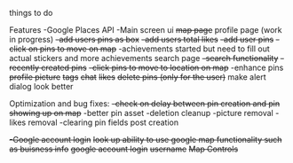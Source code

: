 things to do

Features
    -Google Places API
    -Main screen ui
        ~~map page~~
        profile page (work in progress)
            ~~-add users pins as box~~
            ~~-add users total likes~~
            ~~-add user pins~~
            ~~-click on pins to move on map~~
            -achievements
                started but need to fill out actual stickers and more achievements
        search page
            ~~-search functionality~~
            ~~-recently created pins~~
            ~~-click pins to move to location on map~~
    -enhance pins
        ~~profile picture~~
        ~~tags~~
        ~~chat~~
        ~~likes~~
        ~~delete pins (only for the user)~~
        make alert dialog look better

Optimization and bug fixes:
    ~~-check on delay between pin creation and pin showing up on map~~
    -better pin asset
    -deletion cleanup
        -picture removal
        -likes removal
    -clearing pin fields post creation

~~-Google account login~~
~~look up ability to use google map functionality such as buisness info~~
~~google account login~~
~~username~~
~~Map Controls~~